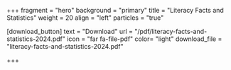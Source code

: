 +++
fragment = "hero"
background = "primary"
title = "Literacy Facts and Statistics"
weight = 20
align = "left"
particles = "true"


  
  
[download_button]
  text = "Download"
  url = "/pdf/literacy-facts-and-statistics-2024.pdf"
  icon = "far fa-file-pdf"
  color= "light"
  download_file = "literacy-facts-and-statistics-2024.pdf"

+++




